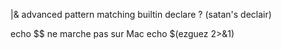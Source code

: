 |&
advanced pattern matching
builtin declare ? (satan's declair)

echo $$ ne marche pas sur Mac
echo $(ezguez 2>&1)
